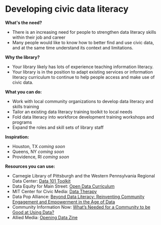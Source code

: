 # Developing civic data literacy

**What's the need?**

* There is an increasing need for people to strengthen data literacy skills within their job and career
* Many people would like to know how to better find and use civic data, and at the same time understand its context and limitations.

**Why the library?**  

* Your library likely has lots of experience teaching information literacy.  
* Your library is in the position to adapt existing services or information literacy curriculum to continue to help people access and make use of civic data.  

**What you can do:**

* Work with local community organizations to develop data literacy and skills training
* Tailor an existing data literacy training toolkit to local needs
* Fold data literacy into workforce development training workshops and programs
* Expand the roles and skill sets of library staff

**Inspiration:**  


* Houston, TX _coming soon_
* Queens, NY _coming soon_
* Providence, RI _coming soon_

**Resources you can use:**

* Carnegie Library of Pittsburgh and the Western Pennsylvania Regional Data Center: [Data 101 Toolkit ](https://docs.google.com/document/d/1VbfIQ80nkaVg87ttPqH4bxsJzBROBSy1VdvOCu_hoP0/edit?usp=sharing)
* Data Equity for Main Street: [Open Data Curriculum](https://data-equity.org) 
* MIT Center for Civic Media: [Data Therapy](https://datatherapy.org/)
* Data Pop Alliance: [Beyond Data Literacy: Reinventing Community Engagement and Empowerment in the Age of Data ](http://datapopalliance.org/wp-content/uploads/2015/11/Beyond-Data-Literacy-2015.pdf)
* Community Information Now: [What’s Needed for a Community to be Good at Using Data?](http://cinow.info/wp-content/uploads/2016/09/Whats-Needed-for-a-Community-to-be-Good-at-Using-Data-20160810.pdf)
* Allied Media: [Opening Data Zine ](https://www.alliedmedia.org/news/2015/09/17/opening-data-zine-here)

